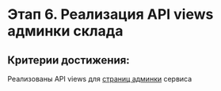 # Этап 6. Реализация API views админки склада

## Критерии достижения:

Реализованы API views для [страниц админки](./screens.md) сервиса
